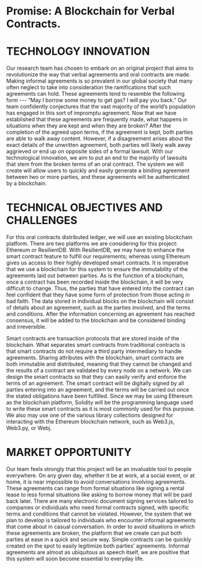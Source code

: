 # Promise: A Blockchain for Verbal Contracts.

# TECHNOLOGY INNOVATION

Our research team has chosen to embark on an original project that aims to revolutionize the way that verbal agreements and oral contracts are made. Making informal agreements is so prevalent in our global society that many often neglect to take into consideration the ramifications that such agreements can hold. These agreements tend to resemble the following form --- “May I borrow some money to get gas? I will pay you back.” Our team confidently conjectures that the vast majority of the world’s population has engaged in this sort of impromptu agreement. Now that we have established that these agreements are frequently made, what happens in situations when they are kept and when they are broken? After the completion of the agreed upon terms, if the agreement is kept, both parties are able to walk away content. However, if a disagreement arises about the exact details of the unwritten agreement, both parties will likely walk away aggrieved or end up on opposite sides of a formal lawsuit. With our technological innovation, we aim to put an end to the majority of lawsuits that stem from the broken terms of an oral contract. The system we will create will allow users to quickly and easily generate a binding agreement between two or more parties, and these agreements will be authenticated by a blockchain.

# TECHNICAL OBJECTIVES AND CHALLENGES

For this oral contracts distributed ledger, we will use an existing blockchain platform. There are two platforms we are considering for this project: Ethereum or ResilientDB. With ResilientDB, we may have to enhance the smart contract feature to fulfill our requirements; whereas using Ethereum gives us access to their highly developed smart contracts. It is imperative that we use a blockchain for this system to ensure the immutability of the agreements laid out between parties. As is the function of a blockchain, once a contract has been recorded inside the blockchain, it will be very difficult to change. Thus, the parties that have entered into the contract can feel confident that they have some form of protection from those acting in bad faith. The data stored in individual blocks on the blockchain will consist of details about an agreement, such as the parties involved, and the terms and conditions. After the information concerning an agreement has reached consensus, it will be added to the blockchain and be considered binding and irreversible.

Smart contracts are transaction protocols that are stored inside of the blockchain. What separates smart contracts from traditional contracts is that smart contracts do not require a third party intermediary to handle agreements. Sharing attributes with the blockchain, smart contracts are both immutable and distributed, meaning that they cannot be changed and the results of a contract are validated by every node on a network. We can design the smart contracts so that they can easily verify and enforce the terms of an agreement. The smart contract will be digitally signed by all parties entering into an agreement, and the terms will be carried out once the stated obligations have been fulfilled. Since we may be using Ethereum as the blockchain platform, Solidity will be the programming language used to write these smart contracts as it is most commonly used for this purpose. We also may use one of the various library collections designed for interacting with the Ethereum blockchain network, such as Web3.js, Web3.py, or Webj. 

# MARKET OPPORTUNITY

Our team feels strongly that this project will be an invaluable tool to people everywhere. On any given day, whether it be at work, at a social event, or at home, it is near impossible to avoid conversations involving agreements. These agreements can range from formal situations like signing a rental lease to less formal situations like asking to borrow money that will be paid back later. There are many electronic document signing services tailored to companies or individuals who need formal contracts signed, with specific terms and conditions that cannot be violated. However, the system that we plan to develop is tailored to individuals who encounter informal agreements that come about in casual conversation. In order to avoid situations in which these agreements are broken, the platform that we create can put both parties at ease in a quick and secure way. Simple contracts can be quickly created on the spot to easily legitimize both parties’ agreements. Informal agreements are almost as ubiquitous as speech itself, we are positive that this system will soon become essential to everyday life.
